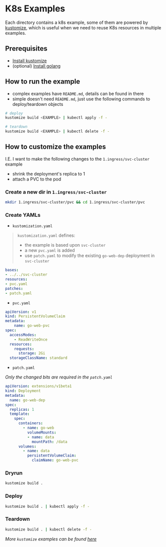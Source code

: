 # K8s Examples

Each directory contains a k8s example, some of them are powered by [kustomize](https://github.com/kubernetes-sigs/kustomize), which is useful when we need to reuse K8s resources in multiple examples.

## Prerequisites

* [Install kustomize](https://github.com/kubernetes-sigs/kustomize/blob/master/INSTALL.md)
* (optional) [Install golang](https://golang.org/doc/install)

## How to run the example

* complex examples have `README.md`, details can be found in there
* simple doesn't need `README.md`, just use the following commands to deploy/teardown objects

```sh
# deploy
kustomize build <EXAMPLE> | kubectl apply -f -

# teardown
kustomize build <EXAMPLE> | kubectl delete -f -
```

## How to customize the examples

I.E. I want to make the following changes to the `1.ingress/svc-cluster` example

* shrink the deployment's replica to 1
* attach a PVC to the pod

### Create a new dir in `1.ingress/svc-cluster`

```sh
mkdir 1.ingress/svc-cluster/pvc && cd 1.ingress/svc-cluster/pvc
```

### Create YAMLs

* `kustomization.yaml`

> `kustomization.yaml` defines:
> * the example is based upon `svc-cluster`
> * a new `pvc.yaml` is added
> * use `patch.yaml` to modify the existing `go-web-dep` deployment in `svc-cluster`

```yaml
bases:
- ../../svc-cluster
resources:
- pvc.yaml
patches:
- patch.yaml
```

* `pvc.yaml`

```yaml
apiVersion: v1
kind: PersistentVolumeClaim
metadata:
    name: go-web-pvc
spec:
  accessModes:
    - ReadWriteOnce
  resources:
    requests:
      storage: 2Gi
  storageClassName: standard
```

* `patch.yaml`

_Only the changed bits are required in the `patch.yaml`_

```yaml
apiVersion: extensions/v1beta1
kind: Deployment
metadata:
  name: go-web-dep
spec:
  replicas: 1
  template:
    spec:
      containers:
        - name: go-web
          volumeMounts:
          - name: data
            mountPath: /data
      volumes:
        - name: data
          persistentVolumeClaim:
            claimName: go-web-pvc
```

### Dryrun

```sh
kustomize build .
```

### Deploy

```sh
kustomize build . | kubectl apply -f -
```

### Teardown

```sh
kustomize build . | kubectl delete -f -
```

_More `kustomize` examples can be found [here](https://github.com/kubernetes-sigs/kustomize/blob/master/docs/kustomization.yaml)_